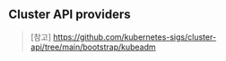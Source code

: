 ## Cluster API providers

> [참고] https://github.com/kubernetes-sigs/cluster-api/tree/main/bootstrap/kubeadm